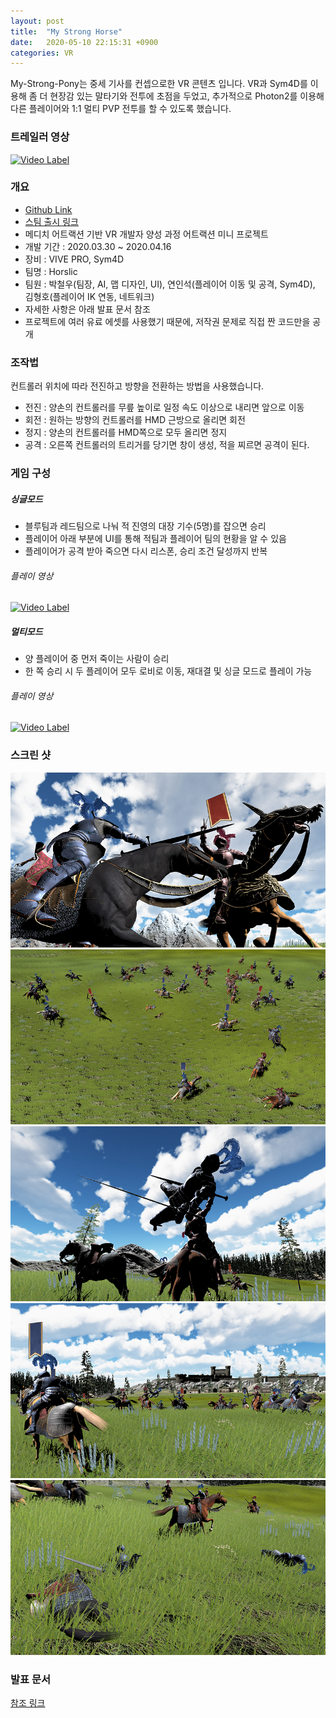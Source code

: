 ```yaml
---
layout: post
title:  "My Strong Horse"
date:   2020-05-10 22:15:31 +0900
categories: VR
---
```



My-Strong-Pony는 중세 기사를 컨셉으로한 VR 콘텐츠 입니다.
VR과 Sym4D를 이용해 좀 더 현장감 있는 말타기와 전투에 초점을 두었고,
추가적으로 Photon2를 이용해 다른 플레이어와 1:1 멀티 PVP 전투를 할 수 있도록 했습니다.
### 트레일러 영상
[![Video Label](http://img.youtube.com/vi/kox2td_puWE/0.jpg)](https://youtu.be/kox2td_puWE?t=0s)

### 개요
- [Github Link](https://github.com/HyoungHoKim/MyStringPony_OnlyScript)
- [스팀 출시 링크](https://store.steampowered.com/app/1295670/My_Strong_Horse)
- 메디치 어트랙션 기반 VR 개발자 양성 과정 어트랙션 미니 프로젝트
- 개발 기간 : 2020.03.30 ~ 2020.04.16
- 장비 : VIVE PRO, Sym4D
- 팀명 : Horslic
- 팀원 : 박철우(팀장, AI, 맵 디자인, UI), 연인석(플레이어 이동 및 공격, Sym4D), 김형호(플레이어 IK 연동, 네트워크)
- 자세한 사항은 아래 발표 문서 참조
- 프로젝트에 여러 유료 에셋를 사용했기 때문에, 저작권 문제로 직접 짠 코드만을 공개


### 조작법
컨트롤러 위치에 따라 전진하고 방향을 전환하는 방법을 사용했습니다.
* 전진 : 양손의 컨트롤러를 무릎 높이로 일정 속도 이상으로 내리면 앞으로 이동
* 회전 : 원하는 방향의 컨트롤러를 HMD 근방으로 올리면 회전
* 정지 : 양손의 컨트롤러를 HMD쪽으로 모두 올리면 정지
* 공격 : 오른쪽 컨트롤러의 트리거를 당기면 창이 생성, 적을 찌르면 공격이 된다.


### 게임 구성
##### 싱글모드
* 블루팀과 레드팀으로 나눠 적 진영의 대장 기수(5명)를 잡으면 승리
* 플레이어 아래 부분에 UI를 통해 적팀과 플레이어 팀의 현황을 알 수 있음
* 플레이어가 공격 받아 죽으면 다시 리스폰, 승리 조건 달성까지 반복

###### 플레이 영상

[![Video Label](http://img.youtube.com/vi/TqClSBWs4i8/0.jpg)](https://youtu.be/TqClSBWs4i8?t=0s)

##### 멀티모드
* 양 플레이어 중 먼저 죽이는 사람이 승리
* 한 쪽 승리 시 두 플레이어 모두 로비로 이동, 재대결 및 싱글 모드로 플레이 가능

###### 플레이 영상

[![Video Label](http://img.youtube.com/vi/Lt9TsjLDIJY/0.jpg)](https://youtu.be/Lt9TsjLDIJY?t=0s)

### 스크린 샷
![1](/assets/1.png)
![2](/assets/2.png)
![3](/assets/3.png)
![4](/assets/4.png)
![5](/assets/5.png)

### 발표 문서
[참조 링크](https://drive.google.com/file/d/1ptYsvg2h5BnRkOHgK3rtUCUDyxq-LADO/view?usp=sharing)
